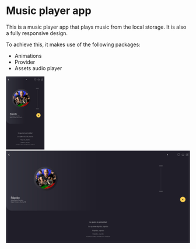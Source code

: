 # Music player app

This is a music player app that plays music from the local storage.
It is also a fully responsive design.

To achieve this, it makes use of the following packages:

- Animations
- Provider
- Assets audio player

<img height="200" src="screenshot1.jpg">
<img src="screenshot2.jpg">
